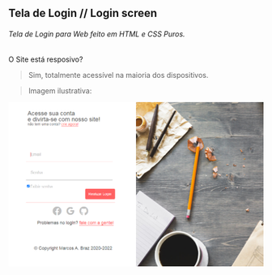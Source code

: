 ## Tela de Login // Login screen



###### Tela de Login para Web feito em HTML e CSS Puros.

O Site está resposivo?
> Sim, totalmente acessível na maioria dos dispositivos.

> Imagem ilustrativa:


![Imagem Ilustrativa](imagem-telalogin.png)
